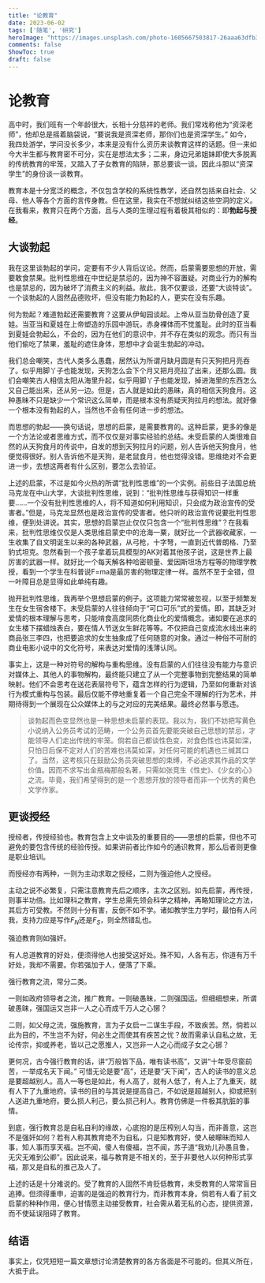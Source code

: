 ```yaml
---
title: "论教育"
date: 2023-06-02
tags: ['随笔', '研究']
heroImage: "https://images.unsplash.com/photo-1605667503817-26aaa63dfb35?ixlib=rb-4.0.3&ixid=M3wxMjA3fDB8MHxwaG90by1wYWdlfHx8fGVufDB8fHx8fA%3D%3D&auto=format&fit=crop&w=1471&q=80"
comments: false
ShowToc: true
draft: false
---
```


# 论教育

高中时，我们班有一个年龄很大，长相十分慈祥的老师。我们常戏称他为“资深老师”，他却总是摇着脑袋说，“要说我是资深老师，那你们也是资深学生。” 如今，我四处游学，学问没长多少，本来是没有什么资历来谈教育这样的话题。但一来如今大半生都与教育密不可分，实在是想法太多；二来，身边兄弟姐妹即使大多脱离的传统教育的牢笼，又踏入了子女教育的陷阱，那总要谈一谈。因此斗胆以“资深学生”的身份谈一谈教育。

教育本是十分宽泛的概念，不仅包含学校的系统性教学，还自然包括来自社会、父母、他人等各个方面的言传身教。但在这里，我实在不想就纠结这些空洞的定义。在我看来，教育只在两个方面，且与人类的生理过程有着极其相似的：即**勃起与授经**。

## 大谈勃起

我在这里谈勃起的学问，定要有不少人背后议论。然而，启蒙需要思想的开放，需要敢食禁果。批判性思维在中世纪是禁忌的，因为神不容置疑。对商业行为的解构也是禁忌的，因为破坏了消费主义的利益。故此，我不仅要谈，还要“大谈特谈”。一个谈勃起的人固然品德败坏，但没有能力勃起的人，更实在没有乐趣。

何为勃起？难道勃起还需要教育？这要从伊甸园谈起。上帝从亚当肋骨创造了夏娃。当亚当和夏娃在上帝塑造的乐园中游玩，赤身裸体而不觉羞耻。此时的亚当看到夏娃会勃起么，不会的，因为在他们的意识中，并不存在类似的观念。而只有当他们偷吃了禁果，羞耻的遮住身体，思想中才会诞生勃起的冲动。

我们总会嘲笑，古代人类多么愚蠢，居然认为所谓月缺月圆是有只天狗把月亮吞了。似乎用脚丫子也能发现，天狗怎么会下个月又把月亮拉了出来，还那么圆。我们会嘲笑古人相信太阳从海里升起，似乎用脚丫子也能发现，掉进海里的东西怎么又自己能出来，还从另一边。但是，古人就是如此的愚昧，真的相信天狗食月。这种愚昧不只是缺少一个常识这么简单，而是根本没有质疑天狗拉月的想法。就好像一个根本没有勃起的人，当然也不会有任何进一步的想法。

而思想的勃起——换句话说，思想的启蒙，是需要教育的。这种启蒙，更多的像是一个方法论或者思维方式，而不仅仅是对事实经验的总结。未受启蒙的人类很难自然的从天狗食月的传说中，自发的想到天狗拉月的问题，别人告诉他天狗食月，他便觉得很好。别人告诉他不是天狗，是老鼠食月，他也觉得没错。思维绝对不会更进一步，去想这两者有什么区别，要怎么去验证。

上述的启蒙，不过是如今火热的所谓“批判性思维”的一个实例。前些日子法国总统马克龙在中山大学，大谈批判性思维，说到：“批判性思维与获得知识一样重要……一个没有批判性思维的人，将不知道如何利用知识，只会成为政治宣传的受害者。”但是，马克龙显然也是政治宣传的受害者。他只听的政治宣传说要批判性思维，便到处讲说。其实，思想的启蒙岂止仅仅只包含一个“批判性思维”？在我看来，批判性思维仅仅是人类思维启蒙史中的沧海一粟，就好比一个武器收藏家，一生收集了自文明诞生以来的各种武器，从弓枪，十字弩，一直到近代普朗格、乃至豹式坦克。忽然看到一个孩子拿着玩具模型的AK对着其他孩子说，这是世界上最厉害的武器一样。就好比一个每天解各种哈密顿量、爱因斯坦场方程等的物理学教授，看到一个学生在科普说F=ma是最厉害的物理定律一样。虽然不至于全错，但一叶障目总是显得如此单纯有趣。

抛开批判性思维，我再举个思想启蒙的例子。这项能力常常被忽视，以至于频繁发生在女生宿舍楼下。未受启蒙的人往往倾向于“可口可乐”式的爱情。即，其缺乏对爱情的根本理解与思考，只能啃食高度同质化商业化的爱情概念。诸如要在追求的女生楼下摆蜡烛表白，要在情人节送女生鲜花等等。不仅把自己变成流水线出来的商品张三李四，也把要追求的女生抽象成了任何随意的对象。通过一种俗不可耐的商业电影小说中的文化符号，来表达对爱情的浅薄认同。

事实上，这是一种对符号的解构与重构思维。没有启蒙的人们往往没有能力与意识对媒体上、其他人的事物解构，最终能只建立了从一个完整事物到完整结果的简单映射。他们不会思考在送花表层符号下，蕴含怎样的行为逻辑，乃至如何重新对该行为模式重构与包装。最后仅能不停地重复着一个自己完全不理解的行为艺术，并期待得到一个展现在公众媒体上的与之对应的完美结果。最终必然事与愿违。

> 谈勃起而色变显然也是一种思想未启蒙的表现。我以为，我们不妨把写黄色小说纳入公务员考试的范畴，一个公务员首先要能突破自己思想的禁忌，才能领导人们走出传统的牢笼。倘若自己都谈性色变，对食色性也讳莫如深，只怕日后保不定对人们的苦难也讳莫如深，对任何可能的机遇也三缄其口了。当然，这考核只在鼓励公务员突破思想的束缚，不必追求其作品的文学价值。因而不求写出金瓶梅那般名著，只需如张竞生《性史》、《少女的心》之流。毕竟，我们希望得到的是一个思想开放的领导者而非一个优秀的黄色文学作家。
>

## 更谈授经

授经者，传授经验也。教育包含上文中谈及的重要目的——思想的启蒙，但也不可避免的要包含传统的经验传授。如果讲前者比作如今的通识教育，那么后者则更像是职业培训。

而授经亦有两种，一则为主动求取之授经，二则为强迫他人之授经。

主动之说不必繁复，只需注意教育先后之顺序，主次之区别。如先启蒙，再传授，则事半功倍。比如理科之教育，学生总需先领会科学之精神，再略知理论之方法，其后方可受教。不然则十分有害，反倒不如不学。诸如教学生力学时，最怕有人问我，支持力应是写作$F_N$还是$F_S$，则全然错乱也。

强迫教育则如强奸。

有人总道教育的好处，便须得他人也接受这好处。殊不知，人各有志，你道有万千好处，我却不需要。你若强加于人，便落了下乘。

强行教育之流，常分二类。

一则如政府领导者之流，推广教育。一则破愚昧，二则强国运。但细细想来，所谓破愚昧，强国运又岂非一人之心而成千万人之心铘？

二则，如父母之流，强施教育，言为子女启一二谋生手段，不致疾苦。然，倘若以此为目的，不生岂不为好，何必生之而使其有疾苦之忧？故而需承认自私之故，无论传宗，抑或养老，皆以己之愿推人，又岂非一人之心而成子女之心铘？

更何况，古今强行教育的话，讲“万般皆下品，唯有读书高”，又讲“十年受尽窗前苦，一举成名天下闻。” 可惜无论是要“高”，还是要“天下闻”，古人的读书的意义总是要超越别人。高人一等也是如此，有人高了，就有人低了，有人上了九重天，就有人下了九重地府。读书的目的与其说是提高自己，不如说是超越别人，抑或把别人送进九重地府。要么损人利己，要么损己利人。教育仿佛是一件极其肮脏的事情。

到底，强行教育总是自私自利的缘故，心底抱的是压榨别人勾当，而非善意，这岂不是强奸如何？若有人称其教育绝不为自私，只是知教育好，使人破矇昧而知人事，知人事而享天福。岂不闻，傻人有傻福，岂不闻，苏子道“我劝儿孙愚且鲁，无灾无难到公卿”。因此说来，福与教育是不相关的，至于非要他人以何种形式享福，那又是自私的推己及人了。

上述的话是十分难说的。受了教育的人固然不肯贬低教育，未受教育的人常常盲目追捧。但须得重申，迫害的是强迫的教育行为，而非教育本身。倘若有人看了前文启蒙的种种作用，便心甘情愿主动接受教育，社会需从着无私的心态，提供资源，而不使延误阻碍了教育。

## 结语

事实上，仅凭短短一篇文章想讨论清楚教育的各方各面是不可能的。但其义所在，大抵于此。
